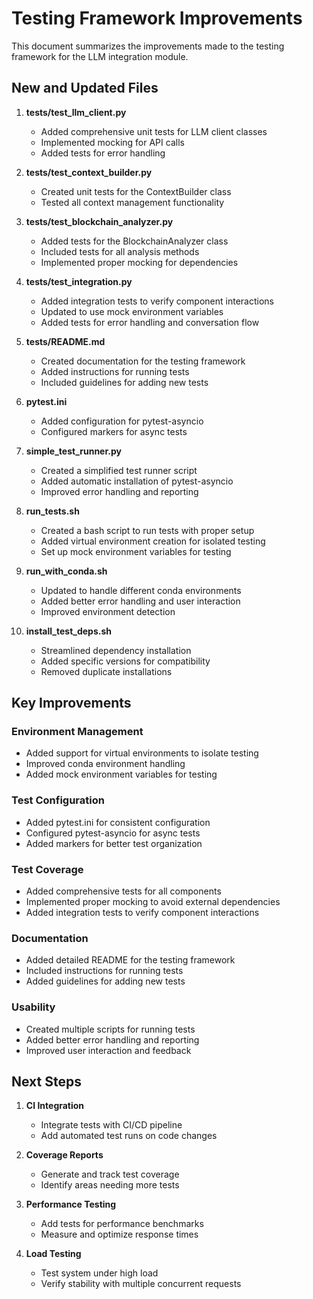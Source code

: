 # Testing Framework Improvements

This document summarizes the improvements made to the testing framework for the LLM integration module.

## New and Updated Files

1. **tests/test_llm_client.py**
   - Added comprehensive unit tests for LLM client classes
   - Implemented mocking for API calls
   - Added tests for error handling

2. **tests/test_context_builder.py**
   - Created unit tests for the ContextBuilder class
   - Tested all context management functionality

3. **tests/test_blockchain_analyzer.py**
   - Added tests for the BlockchainAnalyzer class
   - Included tests for all analysis methods
   - Implemented proper mocking for dependencies

4. **tests/test_integration.py**
   - Added integration tests to verify component interactions
   - Updated to use mock environment variables
   - Added tests for error handling and conversation flow

5. **tests/README.md**
   - Created documentation for the testing framework
   - Added instructions for running tests
   - Included guidelines for adding new tests

6. **pytest.ini**
   - Added configuration for pytest-asyncio
   - Configured markers for async tests

7. **simple_test_runner.py**
   - Created a simplified test runner script
   - Added automatic installation of pytest-asyncio
   - Improved error handling and reporting

8. **run_tests.sh**
   - Created a bash script to run tests with proper setup
   - Added virtual environment creation for isolated testing
   - Set up mock environment variables for testing

9. **run_with_conda.sh**
   - Updated to handle different conda environments
   - Added better error handling and user interaction
   - Improved environment detection

10. **install_test_deps.sh**
    - Streamlined dependency installation
    - Added specific versions for compatibility
    - Removed duplicate installations

## Key Improvements

### Environment Management
- Added support for virtual environments to isolate testing
- Improved conda environment handling
- Added mock environment variables for testing

### Test Configuration
- Added pytest.ini for consistent configuration
- Configured pytest-asyncio for async tests
- Added markers for better test organization

### Test Coverage
- Added comprehensive tests for all components
- Implemented proper mocking to avoid external dependencies
- Added integration tests to verify component interactions

### Documentation
- Added detailed README for the testing framework
- Included instructions for running tests
- Added guidelines for adding new tests

### Usability
- Created multiple scripts for running tests
- Added better error handling and reporting
- Improved user interaction and feedback

## Next Steps

1. **CI Integration**
   - Integrate tests with CI/CD pipeline
   - Add automated test runs on code changes

2. **Coverage Reports**
   - Generate and track test coverage
   - Identify areas needing more tests

3. **Performance Testing**
   - Add tests for performance benchmarks
   - Measure and optimize response times

4. **Load Testing**
   - Test system under high load
   - Verify stability with multiple concurrent requests 